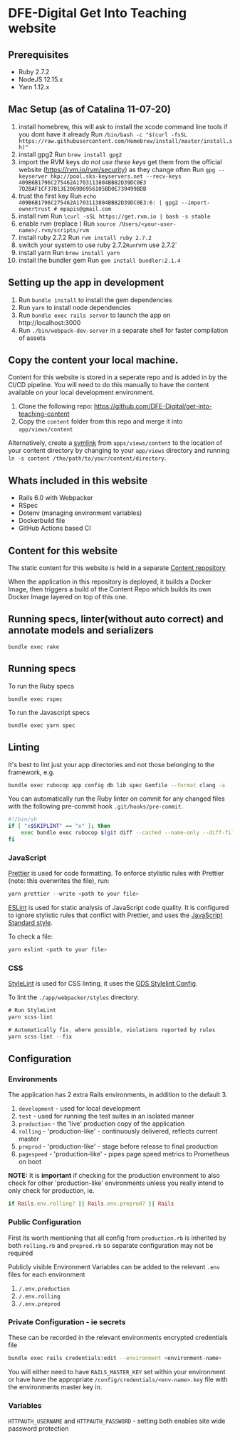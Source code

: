 #  DFE-Digital Get Into Teaching website

## Prerequisites

- Ruby 2.7.2
- NodeJS 12.15.x
- Yarn 1.12.x

## Mac Setup (as of Catalina 11-07-20)

1. install homebrew, this will ask to install the xcode command line tools if you dont have it already
Run `/bin/bash -c "$(curl -fsSL https://raw.githubusercontent.com/Homebrew/install/master/install.sh)"`
2. install gpg2
Run `brew install gpg2`
3. import the RVM keys *do not use these keys* get them from the official website (https://rvm.io/rvm/security) as they change often
Run `gpg --keyserver hkp://pool.sks-keyservers.net --recv-keys 409B6B1796C275462A1703113804BB82D39DC0E3 7D2BAF1CF37B13E2069D6956105BD0E739499BDB`
4. trust the first key
Run `echo 409B6B1796C275462A1703113804BB82D39DC0E3:6: | gpg2 --import-ownertrust # mpapis@gmail.com`
5. install rvm
Run `\curl -sSL https://get.rvm.io | bash -s stable`
6. enable rvm (replace <your-user-name>)
Run `source /Users/<your-user-name>/.rvm/scripts/rvm`
7. install ruby 2.7.2
Run `rvm install ruby 2.7.2`
8. switch your system to use ruby 2.7.2`
Run `rvm use 2.7.2`
9. install yarn
Run `brew install yarn`
10. install the bundler gem
Run `gem install bundler:2.1.4`

## Setting up the app in development

1. Run `bundle install` to install the gem dependencies
2. Run `yarn` to install node dependencies
4. Run `bundle exec rails server` to launch the app on http://localhost:3000
5. Run `./bin/webpack-dev-server` in a separate shell for faster compilation of assets

## Copy the content your local machine.
Content for this website is stored in a seperate repo and is added in by the CI/CD pipeline.
You will need to do this manually to have the content available on your local development environment.

1. Clone the following repo: https://github.com/DFE-Digital/get-into-teaching-content
2. Copy the `content` folder from this repo and merge it into `app/views/content`

Alternatively, create a [symlink](https://en.wikipedia.org/wiki/Symbolic_link)
from `apps/views/content` to the location of your content directory by changing
to your `app/views` directory and running `ln -s content
/the/path/to/your/content/directory`.

## Whats included in this website

- Rails 6.0 with Webpacker
- RSpec
- Dotenv (managing environment variables)
- Dockerbuild file
- GitHub Actions based CI

## Content for this website

The static content for this website is held in a separate [Content repository](https://github.com/DFE-Digital/get-into-teaching-content)

When the application in this repository is deployed, it builds a Docker Image,
then triggers a build of the Content Repo which builds its own Docker Image 
layered on top of this one.

## Running specs, linter(without auto correct) and annotate models and serializers
```
bundle exec rake
```

## Running specs

To run the Ruby specs

```
bundle exec rspec
```

To run the Javascript specs

```
bundle exec yarn spec
```

## Linting

It's best to lint just your app directories and not those belonging to the framework, e.g.

```bash
bundle exec rubocop app config db lib spec Gemfile --format clang -a
```

You can automatically run the Ruby linter on commit for any changed files with 
the following pre-commit hook `.git/hooks/pre-commit`.

```bash
#!/bin/sh
if [ "x$SKIPLINT" == "x" ]; then
    exec bundle exec rubocop $(git diff --cached --name-only --diff-filter=ACM | egrep '\.rb|\.feature|\.rake' | grep -v 'db/schema.rb') Gemfile
fi
```

### JavaScript

[Prettier](https://prettier.io/) is used for code formatting.
To enforce stylistic rules with Prettier (note: this overwrites the file), run:

```js
yarn prettier --write <path to your file>
```

[ESLint](https://eslint.org/) is used for static analysis of JavaScript code quality. It is configured to ignore stylistic rules that conflict with Prettier, and uses the [JavaScript Standard style](https://standardjs.com/).

To check a file:

```js
yarn eslint <path to your file>
```

### CSS

[StyleLint](https://stylelint.io/) is used for CSS linting, it uses the [GDS Stylelint Config](https://github.com/alphagov/stylelint-config-gds).

To lint the `./app/webpacker/styles` directory:

```js
# Run StyleLint
yarn scss-lint

# Automatically fix, where possible, violations reported by rules
yarn scss-lint --fix
```

## Configuration

### Environments

The application has 2 extra Rails environments, in addition to the default 3.

1. `development` - used for local development
2. `test` - used for running the test suites in an isolated manner
3. `production` - the 'live' production copy of the application
4. `rolling` - 'production-like' - continuously delivered, reflects current master
5. `preprod` - 'production-like' - stage before release to final production
6. `pagespeed` - 'production-like' - pipes page speed metrics to Prometheus on boot

**NOTE:** It is **important** if checking for the production environment to also 
check for other 'production-like' environments unless you really intend to only
check for production, ie.

```ruby
if Rails.env.rolling? || Rails.env.preprod? || Rails
```

### Public Configuration

First its worth mentioning that all config from `production.rb` is inherited by
both `rolling.rb` and `preprod.rb` so separate configuration may not be required

Publicly visible Environment Variables can be added to the relevant `.env` 
files for each environment

1. `/.env.production`
2. `/.env.rolling`
3. `/.env.preprod`

### Private Configuration - ie secrets

These can be recorded in the relevant environments encrypted credentials file

```bash
bundle exec rails credentials:edit --environment <environment-name>
```

You will either need to have `RAILS_MASTER_KEY` set within your environment or
have have the appropriate `/config/credentials/<env-name>.key` file with the
environments master key in.

### Variables

`HTTPAUTH_USERNAME` and `HTTPAUTH_PASSWORD` - setting both enables site wide 
password protection



